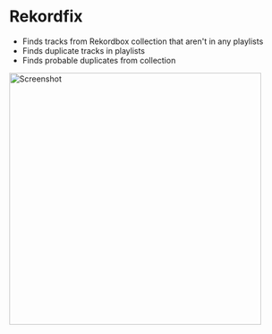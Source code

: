 # Rekordfix

- Finds tracks from Rekordbox collection that aren't in any playlists
- Finds duplicate tracks in playlists
- Finds probable duplicates from collection

<img alt="Screenshot" width="450" src="https://camo.githubusercontent.com/568dfc3b1f1113b20f168f533520d339a6ffbf4df8e0748485febb3274e6f647/68747470733a2f2f692e696d6775722e636f6d2f32566f6d4a4d542e706e67">
